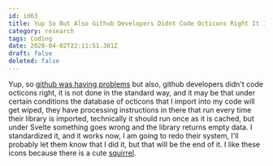 ```yaml
---
id: id63
title: Yup So But Also Github Developers Didnt Code Octicons Right It Is Not Done In The Standard Way And It May Be That Under Ce...
category: research
tags: Coding
date: 2020-04-02T22:11:51.381Z
draft: false
deleted: false
---
```


Yup, so [github was having problems][1] but also, github developers didn't code octicons right, it is not done in the standard way, and it may be that under certain conditions the database of octicons that I import into my code will get wiped, they have processing instructions in there that run every time their library is imported, technically it should run once as it is cached, but under Svelte something goes wrong and the library returns empty data. I standardized it, and it works now, I am going to redo their system, I'll probably let them know that I did it, but that will be the end of it. I like these icons because there is a cute [squirrel][2].

[1]: https://www.githubstatus.com/
[2]: https://octicons.github.com/icon/squirrel/